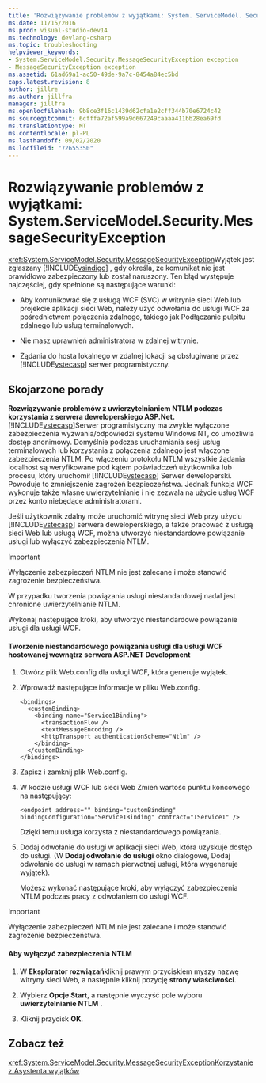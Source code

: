 ```yaml
---
title: 'Rozwiązywanie problemów z wyjątkami: System. ServiceModel. Security. MessageSecurityException — | Microsoft Docs'
ms.date: 11/15/2016
ms.prod: visual-studio-dev14
ms.technology: devlang-csharp
ms.topic: troubleshooting
helpviewer_keywords:
- System.ServiceModel.Security.MessageSecurityException exception
- MessageSecurityException exception
ms.assetid: 61ad69a1-ac50-49de-9a7c-8454a84ec5bd
caps.latest.revision: 8
author: jillre
ms.author: jillfra
manager: jillfra
ms.openlocfilehash: 9b8ce3f16c1439d62cfa1e2cff344b70e6724c42
ms.sourcegitcommit: 6cfffa72af599a9d667249caaaa411bb28ea69fd
ms.translationtype: MT
ms.contentlocale: pl-PL
ms.lasthandoff: 09/02/2020
ms.locfileid: "72655350"
---
```

# <a name="troubleshooting-exceptions-systemservicemodelsecuritymessagesecurityexception"></a>Rozwiązywanie problemów z wyjątkami: System.ServiceModel.Security.MessageSecurityException
<xref:System.ServiceModel.Security.MessageSecurityException>Wyjątek jest zgłaszany [!INCLUDE[vsindigo](../includes/vsindigo-md.md)] , gdy określa, że komunikat nie jest prawidłowo zabezpieczony lub został naruszony. Ten błąd występuje najczęściej, gdy spełnione są następujące warunki:

- Aby komunikować się z usługą WCF (SVC) w witrynie sieci Web lub projekcie aplikacji sieci Web, należy użyć odwołania do usługi WCF za pośrednictwem połączenia zdalnego, takiego jak Podłączanie pulpitu zdalnego lub usług terminalowych.

- Nie masz uprawnień administratora w zdalnej witrynie.

- Żądania do hosta lokalnego w zdalnej lokacji są obsługiwane przez [!INCLUDE[vstecasp](../includes/vstecasp-md.md)] serwer programistyczny.

## <a name="associated-tips"></a>Skojarzone porady
 **Rozwiązywanie problemów z uwierzytelnianiem NTLM podczas korzystania z serwera deweloperskiego ASP.Net.**
[!INCLUDE[vstecasp](../includes/vstecasp-md.md)]Serwer programistyczny ma zwykle wyłączone zabezpieczenia wyzwania/odpowiedzi systemu Windows NT, co umożliwia dostęp anonimowy. Domyślnie podczas uruchamiania sesji usług terminalowych lub korzystania z połączenia zdalnego jest włączone zabezpieczenia NTLM. Po włączeniu protokołu NTLM wszystkie żądania localhost są weryfikowane pod kątem poświadczeń użytkownika lub procesu, który uruchomił [!INCLUDE[vstecasp](../includes/vstecasp-md.md)] Serwer deweloperski. Powoduje to zmniejszenie zagrożeń bezpieczeństwa. Jednak funkcja WCF wykonuje także własne uwierzytelnianie i nie zezwala na użycie usług WCF przez konto niebędące administratorami.

 Jeśli użytkownik zdalny może uruchomić witrynę sieci Web przy użyciu [!INCLUDE[vstecasp](../includes/vstecasp-md.md)] serwera deweloperskiego, a także pracować z usługą sieci Web lub usługą WCF, można utworzyć niestandardowe powiązanie usługi lub wyłączyć zabezpieczenia NTLM.

> [!IMPORTANT]
> Wyłączenie zabezpieczeń NTLM nie jest zalecane i może stanowić zagrożenie bezpieczeństwa.

 W przypadku tworzenia powiązania usługi niestandardowej nadal jest chronione uwierzytelnianie NTLM.

 Wykonaj następujące kroki, aby utworzyć niestandardowe powiązanie usługi dla usługi WCF.

#### <a name="to-create-a-custom-service-binding-for-the-wcf-service-hosted-inside-the-aspnet-development-server"></a>Tworzenie niestandardowego powiązania usługi dla usługi WCF hostowanej wewnątrz serwera ASP.NET Development

1. Otwórz plik Web.config dla usługi WCF, która generuje wyjątek.

2. Wprowadź następujące informacje w pliku Web.config.

   ```
   <bindings>
     <customBinding>
       <binding name="Service1Binding">
         <transactionFlow />
         <textMessageEncoding />
         <httpTransport authenticationScheme="Ntlm" />
       </binding>
     </customBinding>
   </bindings>
   ```

3. Zapisz i zamknij plik Web.config.

4. W kodzie usługi WCF lub sieci Web Zmień wartość punktu końcowego na następujący:

   ```
   <endpoint address="" binding="customBinding" bindingConfiguration="Service1Binding" contract="IService1" />
   ```

    Dzięki temu usługa korzysta z niestandardowego powiązania.

5. Dodaj odwołanie do usługi w aplikacji sieci Web, która uzyskuje dostęp do usługi. (W **Dodaj odwołanie do usługi** okno dialogowe, Dodaj odwołanie do usługi w ramach pierwotnej usługi, która wygeneruje wyjątek).

   Możesz wykonać następujące kroki, aby wyłączyć zabezpieczenia NTLM podczas pracy z odwołaniem do usługi WCF.

> [!IMPORTANT]
> Wyłączenie zabezpieczeń NTLM nie jest zalecane i może stanowić zagrożenie bezpieczeństwa.

#### <a name="to-turn-off-ntlm-security"></a>Aby wyłączyć zabezpieczenia NTLM

1. W **Eksplorator rozwiązań**kliknij prawym przyciskiem myszy nazwę witryny sieci Web, a następnie kliknij pozycję **strony właściwości**.

2. Wybierz **Opcje Start**, a następnie wyczyść pole wyboru **uwierzytelnianie NTLM** .

3. Kliknij przycisk **OK**.

## <a name="see-also"></a>Zobacz też
 <xref:System.ServiceModel.Security.MessageSecurityException>[Korzystanie z Asystenta wyjątków](https://msdn.microsoft.com/library/e0a78c50-7318-4d54-af51-40c00aea8711)